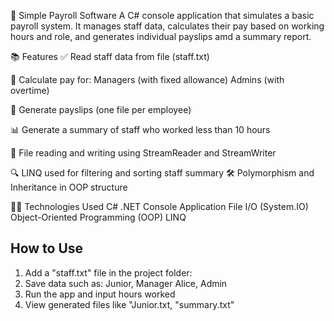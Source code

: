 💼 Simple Payroll Software
A C# console application that simulates a basic payroll system. 
It manages staff data, calculates their pay based on working hours and role, and generates individual payslips amd a summary report.

📚 Features
✅ Read staff data from file (staff.txt)

🧮 Calculate pay for:
Managers (with fixed allowance)
Admins (with overtime)

📄 Generate payslips (one file per employee)

📊 Generate a summary of staff who worked less than 10 hours

💾 File reading and writing using StreamReader and StreamWriter

🔍 LINQ used for filtering and sorting staff summary
🛠 Polymorphism and Inheritance in OOP structure

🧑‍💻 Technologies Used
C# .NET Console Application
File I/O (System.IO)
Object-Oriented Programming (OOP)
LINQ

## How to Use

1. Add a "staff.txt" file in the project folder:
2. Save data such as:
Junior, Manager
Alice, Admin
3. Run the app and input hours worked
4. View generated files like "Junior.txt, "summary.txt"
